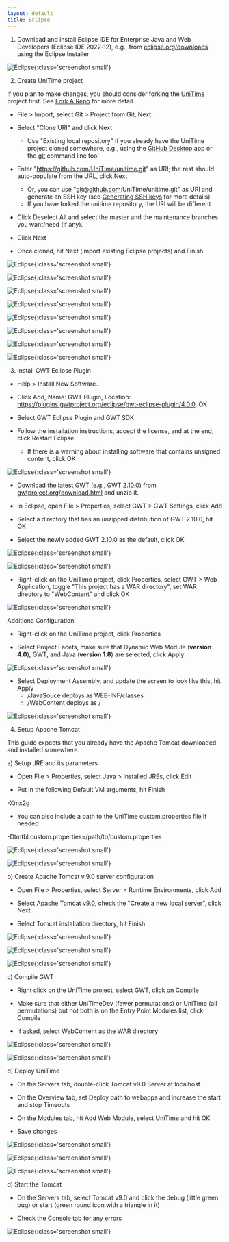 ```yaml
---
layout: default
title: Eclipse
---
```



1) Download and install Eclipse IDE for Enterprise Java and Web Developers (Eclipse IDE 2022‑12), e.g., from [eclipse.org/downloads](https://www.eclipse.org/downloads/) using the Eclipse Installer


![Eclipse](images/eclipse-1.png){:class='screenshot small'}

2) Create UniTime project

If you plan to make changes, you should consider forking the [UniTime](https://github.com/UniTime/unitime) project first. See [Fork A Repo](https://help.github.com/articles/fork-a-repo/) for more detail.

* File > Import, select Git > Project from Git, Next

* Select "Clone URI" and click Next
	* Use "Existing local repository" if you already have the UniTime project cloned somewhere, e.g., using the [GitHub Desktop](https://desktop.github.com/) app or the [git](https://git-scm.com/docs/git) command line tool

* Enter "https://github.com/UniTime/unitime.git" as URI; the rest should auto-populate from the URL, click Next
	* Or, you can use "git@github.com:UniTime/unitime.git" as URI and generate an SSH key (see [Generating SSH keys](https://docs.github.com/en/authentication/connecting-to-github-with-ssh/generating-a-new-ssh-key-and-adding-it-to-the-ssh-agent) for more details)
	* If you have forked the unitime repository, the URI will be different

* Click Deselect All and select the master and the maintenance branches you want/need (if any).

* Click Next

* Once cloned, hit Next (import existing Eclipse projects) and Finish


![Eclipse](images/eclipse-2.png){:class='screenshot small'}


![Eclipse](images/eclipse-3.png){:class='screenshot small'}


![Eclipse](images/eclipse-4.png){:class='screenshot small'}


![Eclipse](images/eclipse-5.png){:class='screenshot small'}


![Eclipse](images/eclipse-6.png){:class='screenshot small'}


![Eclipse](images/eclipse-7.png){:class='screenshot small'}


![Eclipse](images/eclipse-8.png){:class='screenshot small'}


![Eclipse](images/eclipse-9.png){:class='screenshot small'}

3) Install GWT Eclipse Plugin

* Help > Install New Software...

* Click Add, Name: GWT Plugin, Location: https://plugins.gwtproject.org/eclipse/gwt-eclipse-plugin/4.0.0, OK

* Select GWT Eclipse Plugin and GWT SDK

* Follow the installation instructions, accept the license, and at the end, click Restart Eclipse
	* If there is a warning about installing software that contains unsigned content, click OK


![Eclipse](images/eclipse-10.png){:class='screenshot small'}

* Download the latest GWT (e.g., GWT 2.10.0) from [gwtproject.org/download.html](http://www.gwtproject.org/download.html) and unzip it.

* In Eclipse, open File > Properties, select GWT > GWT Settings, click Add

* Select a directory that has an unzipped distribution of GWT 2.10.0, hit OK

* Select the newly added GWT 2.10.0 as the default, click OK


![Eclipse](images/eclipse-11.png){:class='screenshot small'}


![Eclipse](images/eclipse-12.png){:class='screenshot small'}

* Right-click on the UniTime project, click Properties, select GWT > Web Application, toggle "This project has a WAR directory", set WAR directory to "WebContent" and click OK


![Eclipse](images/eclipse-13.png){:class='screenshot small'}

Additiona Configuration

* Right-click on the UniTime project, click Properties

* Select Project Facets, make sure that Dynamic Web Module (**version 4.0**), GWT, and Java (**version 1.8**) are selected, click Apply


![Eclipse](images/eclipse-14.png){:class='screenshot small'}

* Select Deployment Assembly, and update the screen to look like this, hit Apply
	* /JavaSouce deploys as WEB-INF/classes
	* /WebContent deploys as /


![Eclipse](images/eclipse-15.png){:class='screenshot small'}

4) Setup Apache Tomcat

This guide expects that you already have the Apache Tomcat downloaded and installed somewhere.

a) Setup JRE and its parameters

* Open File > Properties, select Java > Installed JREs, click Edit

* Put in the following Default VM arguments, hit Finish

-Xmx2g

* You can also include a path to the UniTime custom.properties file if needed

-Dtmtbl.custom.properties=/path/to/custom.properties


![Eclipse](images/eclipse-16.png){:class='screenshot small'}


![Eclipse](images/eclipse-17.png){:class='screenshot small'}

b) Create Apache Tomcat v.9.0 server configuration

* Open File > Properties, select Server > Runtime Environments, click Add

* Select Apache Tomcat v9.0, check the "Create a new local server", click Next

* Select Tomcat installation directory, hit Finish


![Eclipse](images/eclipse-18.png){:class='screenshot small'}


![Eclipse](images/eclipse-19.png){:class='screenshot small'}


![Eclipse](images/eclipse-20.png){:class='screenshot small'}

c) Compile GWT

* Right click on the UniTime project, select GWT, click on Compile

* Make sure that either UniTimeDev (fewer permutations) or UniTime (all permutations) but not both is on the Entry Point Modules list, click Compile

* If asked, select WebContent as the WAR directory


![Eclipse](images/eclipse-21.png){:class='screenshot small'}


![Eclipse](images/eclipse-22.png){:class='screenshot small'}

d) Deploy UniTime

* On the Servers tab, double-click Tomcat v9.0 Server at localhost

* On the Overview tab, set Deploy path to webapps and increase the start and stop Timeouts

* On the Modules tab, hit Add Web Module, select UniTime and hit OK

* Save changes


![Eclipse](images/eclipse-23.png){:class='screenshot small'}


![Eclipse](images/eclipse-24.png){:class='screenshot small'}


![Eclipse](images/eclipse-25.png){:class='screenshot small'}

d) Start the Tomcat

* On the Servers tab, select Tomcat v9.0 and click the debug (little green bug) or start (green round icon with a triangle in it) 

* Check the Console tab for any errors


![Eclipse](images/eclipse-26.png){:class='screenshot small'}
